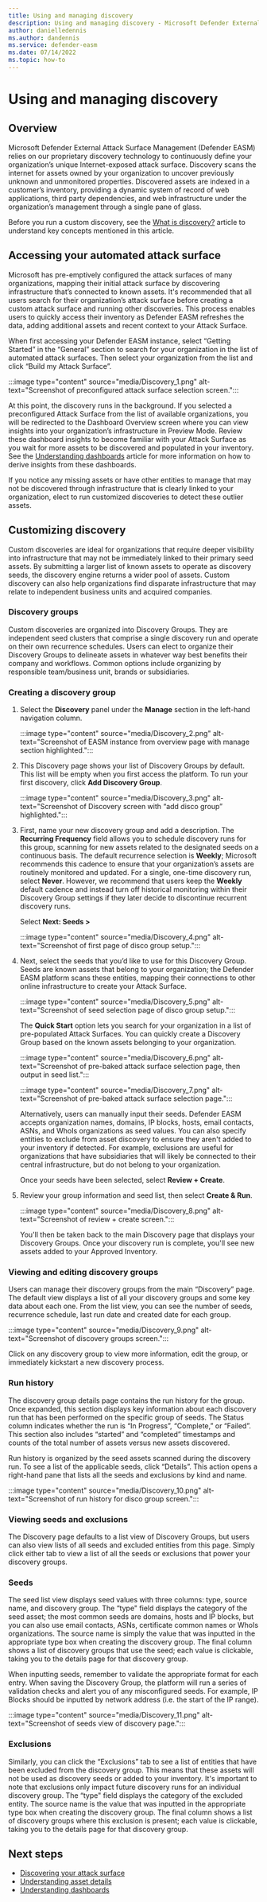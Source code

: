```yaml
---
title: Using and managing discovery
description: Using and managing discovery - Microsoft Defender External Attack Surface Management (Defender EASM) relies on our proprietary discovery technology to continuously define your organization’s unique Internet-exposed attack surface. 
author: danielledennis
ms.author: dandennis
ms.service: defender-easm
ms.date: 07/14/2022
ms.topic: how-to
---
```


# Using and managing discovery

## Overview

Microsoft Defender External Attack Surface Management (Defender EASM) relies on our proprietary discovery technology to continuously define your organization’s unique Internet-exposed attack surface. Discovery scans the internet for assets owned by your organization to uncover previously unknown and unmonitored properties. Discovered assets are indexed in a customer’s inventory, providing a dynamic system of record of web applications, third party dependencies, and web infrastructure under the organization’s management through a single pane of glass.

Before you run a custom discovery, see the [What is discovery?](what-is-discovery.md) article to understand key concepts mentioned in this article.

## Accessing your automated attack surface

Microsoft has pre-emptively configured the attack surfaces of many organizations, mapping their initial attack surface by discovering infrastructure that’s connected to known assets. It's recommended that all users search for their organization’s attack surface before creating a custom attack surface and running other discoveries. This process enables users to quickly access their inventory as Defender EASM refreshes the data, adding additional assets and recent context to your Attack Surface.

When first accessing your Defender EASM instance, select “Getting Started” in the “General” section to search for your organization in the list of automated attack surfaces. Then select your organization from the list and click “Build my Attack Surface”.

:::image type="content" source="media/Discovery_1.png" alt-text="Screenshot of preconfigured attack surface selection screen."::: 

At this point, the discovery runs in the background. If you selected a preconfigured Attack Surface from the list of available organizations, you will be redirected to the Dashboard Overview screen where you can view insights into your organization’s infrastructure in Preview Mode. Review these dashboard insights to become familiar with your Attack Surface as you wait for more assets to be discovered and populated in your inventory. See the [Understanding dashboards](understanding-dashboards.md) article for more information on how to derive insights from these dashboards.

If you notice any missing assets or have other entities to manage that may not be discovered through infrastructure that is clearly linked to your organization, elect to run customized discoveries to detect these outlier assets.

## Customizing discovery

Custom discoveries are ideal for organizations that require deeper visibility into infrastructure that may not be immediately linked to their primary seed assets. By submitting a larger list of known assets to operate as discovery seeds, the discovery engine returns a wider pool of assets. Custom discovery can also help organizations find disparate infrastructure that may relate to independent business units and acquired companies.

### Discovery groups

Custom discoveries are organized into Discovery Groups. They are independent seed clusters that comprise a single discovery run and operate on their own recurrence schedules. Users can elect to organize their Discovery Groups to delineate assets in whatever way best benefits their company and workflows. Common options include organizing by responsible team/business unit, brands or subsidiaries.

### Creating a discovery group

1. Select the **Discovery** panel under the **Manage** section in the left-hand navigation column.

     :::image type="content" source="media/Discovery_2.png" alt-text="Screenshot of EASM instance from overview page with manage section highlighted.":::

2. This Discovery page shows your list of Discovery Groups by default. This list will be empty when you first access the platform. To run your first discovery, click **Add Discovery Group**.

     :::image type="content" source="media/Discovery_3.png" alt-text="Screenshot of Discovery screen with “add disco group” highlighted.":::

3. First, name your new discovery group and add a description. The **Recurring Frequency** field allows you to schedule discovery runs for this group, scanning for new assets related to the designated seeds on a continuous basis. The default recurrence selection is **Weekly**; Microsoft recommends this cadence to ensure that your organization’s assets are routinely monitored and updated. For a single, one-time discovery run, select **Never**. However, we recommend that users keep the **Weekly** default cadence and instead turn off historical monitoring within their Discovery Group settings if they later decide to discontinue recurrent discovery runs.

    Select **Next: Seeds >**

    :::image type="content" source="media/Discovery_4.png" alt-text="Screenshot of first page of disco group setup.":::

4. Next, select the seeds that you’d like to use for this Discovery Group. Seeds are known assets that belong to your organization; the Defender EASM platform scans these entities, mapping their connections to other online infrastructure to create your Attack Surface.

    :::image type="content" source="media/Discovery_5.png" alt-text="Screenshot of seed selection page of disco group setup."::: 

    The **Quick Start** option lets you search for your organization in a list of pre-populated Attack Surfaces. You can quickly create a Discovery Group based on the known assets belonging to your organization.

    :::image type="content" source="media/Discovery_6.png" alt-text="Screenshot of pre-baked attack surface selection page, then output in seed list."::: 
    
    :::image type="content" source="media/Discovery_7.png" alt-text="Screenshot of pre-baked attack surface selection page.":::

    Alternatively, users can manually input their seeds. Defender EASM accepts organization names, domains, IP blocks, hosts, email contacts, ASNs, and WhoIs organizations as seed values. You can also specify entities to exclude from asset discovery to ensure they aren't added to your inventory if detected. For example, exclusions are useful for organizations that have subsidiaries that will likely be connected to their central infrastructure, but do not belong to your organization.

    Once your seeds have been selected, select **Review + Create**.

5. Review your group information and seed list, then select **Create & Run**.

    :::image type="content" source="media/Discovery_8.png" alt-text="Screenshot of review + create screen."::: 

    You'll then be taken back to the main Discovery page that displays your Discovery Groups. Once your discovery run is complete, you'll see new assets added to your Approved Inventory.

### Viewing and editing discovery groups

Users can manage their discovery groups from the main “Discovery” page. The default view displays a list of all your discovery groups and some key data about each one. From the list view, you can see the number of seeds, recurrence schedule, last run date and created date for each group.

:::image type="content" source="media/Discovery_9.png" alt-text="Screenshot of discovery groups screen."::: 

Click on any discovery group to view more information, edit the group, or immediately kickstart a new discovery process.

### Run history

The discovery group details page contains the run history for the group. Once expanded, this section displays key information about each discovery run that has been performed on the specific group of seeds. The Status column indicates whether the run is “In Progress”, “Complete,” or “Failed”. This section also includes “started” and “completed” timestamps and counts of the total number of assets versus new assets discovered.

Run history is organized by the seed assets scanned during the discovery run. To see a list of the applicable seeds, click “Details”. This action opens a right-hand pane that lists all the seeds and exclusions by kind and name.

:::image type="content" source="media/Discovery_10.png" alt-text="Screenshot of run history for disco group screen."::: 

### Viewing seeds and exclusions

The Discovery page defaults to a list view of Discovery Groups, but users can also view lists of all seeds and excluded entities from this page. Simply click either tab to view a list of all the seeds or exclusions that power your discovery groups.

### Seeds

The seed list view displays seed values with three columns: type, source name, and discovery group. The “type" field displays the category of the seed asset; the most common seeds are domains, hosts and IP blocks, but you can also use email contacts, ASNs, certificate common names or WhoIs organizations. The source name is simply the value that was inputted in the appropriate type box when creating the discovery group. The final column shows a list of discovery groups that use the seed; each value is clickable, taking you to the details page for that discovery group. 

When inputting seeds, remember to validate the appropriate format for each entry. When saving the Discovery Group, the platform will run a series of validation checks and alert you of any misconfigured seeds.  For example, IP Blocks should be inputted by network address (i.e. the start of the IP range). 

:::image type="content" source="media/Discovery_11.png" alt-text="Screenshot of seeds view of discovery page."::: 

### Exclusions

Similarly, you can click the “Exclusions” tab to see a list of entities that have been excluded from the discovery group. This means that these assets will not be used as discovery seeds or added to your inventory. It's important to note that exclusions only impact future discovery runs for an individual discovery group. The “type" field displays the category of the excluded entity. The source name is the value that was inputted in the appropriate type box when creating the discovery group. The final column shows a list of discovery groups where this exclusion is present; each value is clickable, taking you to the details page for that discovery group.

## Next steps

- [Discovering your attack surface](discovering-your-attack-surface.md)
- [Understanding asset details](understanding-asset-details.md)
- [Understanding dashboards](understanding-dashboards.md)
